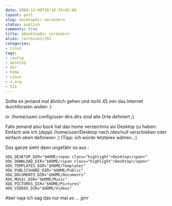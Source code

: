 ```yaml
---
date: 2008-12-09T10:18:33+02:00
layout: post
slug: desktopdir-verandern
status: publish
comments: true
title: $DesktopDir verändern
alias: /archives/355
categories:
- Linux
tags:
- config
- desktop
- dir
- home
- Linux
- x.org
- X11
---
```


Sollte es jemand mal ähnlich gehen und nicht 45 min das Internet durchforsten wollen :)

in  /home/user/.config/user-dirs.dirs sind alle Orte definiert ;)

Falls jemand also bock hat das home verzeichnis als Desktop zu haben: Einfach wie ich (*depp*) /home/user/Desktop nach /dev/null verschieben oder einfach oben definieren ;) (Tipp: ich würde letzteres wählen...)

Das ganze sieht dann ungefähr so aus :


    XDG_DESKTOP_DIR="$HOME/<span class="highlight">Desktop</span>"
    XDG_DOWNLOAD_DIR="$HOME/<span class="highlight">Desktop</span>"
    XDG_TEMPLATES_DIR="$HOME/Templates"
    XDG_PUBLICSHARE_DIR="$HOME/Public"
    XDG_DOCUMENTS_DIR="$HOME/Documents"
    XDG_MUSIC_DIR="$HOME/Music"
    XDG_PICTURES_DIR="$HOME/Pictures"
    XDG_VIDEOS_DIR="$HOME/Videos"


Aber naja ich sag das nur mal so ... *grrr*
